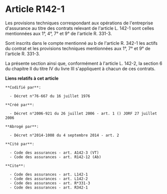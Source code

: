# Article R142-1

Les provisions techniques correspondant aux opérations de l'entreprise d'assurance au titre des contrats relevant de
l'article L. 142-1 sont celles mentionnées aux 1°, 4°, 7° et 9° de l'article R. 331-3.

Sont inscrits dans le compte mentionné au b de l'article R. 342-1 les actifs du contrat et les provisions techniques
mentionnées aux 1°, 7° et 9° de l'article R. 331-3.

La présente section ainsi que, conformément à l'article L. 142-2, la section 6 du chapitre II du titre IV du livre III
s'appliquent à chacun de ces contrats.

**Liens relatifs à cet article**

	**Codifié par**:

	  - Décret n°76-667 du 16 juillet 1976

	**Créé par**:

	  - Décret n°2006-921 du 26 juillet 2006 - art. 1 () JORF 27 juillet 2006

	**Abrogé par**:

	  - Décret n°2014-1008 du 4 septembre 2014 - art. 2

	**Cité par**:

	  - Code des assurances - art. A142-3 (VT)
	  - Code des assurances - art. R142-12 (Ab)

	**Cite**:

	  - Code des assurances - art. L142-1
	  - Code des assurances - art. L142-2
	  - Code des assurances - art. R*331-3
	  - Code des assurances - art. R342-1
